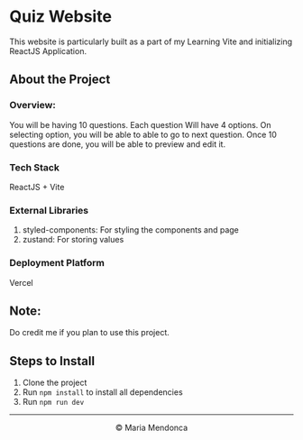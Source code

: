 # Quiz Website

This website is particularly built as a part of my Learning Vite and initializing ReactJS Application.

## About the Project

### Overview:
You will be having 10 questions. Each question Will have 4 options. On selecting option, you will be able to able to go to next question.
Once 10 questions are done, you will be able to preview and edit it.

### Tech Stack
ReactJS + Vite

### External Libraries
1. styled-components: For styling the components and page
2. zustand: For storing values

### Deployment Platform
Vercel


## Note:
Do credit me if you plan to use this project.


## Steps to Install
1. Clone the project
2. Run `npm install` to install all dependencies
3. Run `npm run dev`

<hr />
<center>&copy; Maria Mendonca</center>
